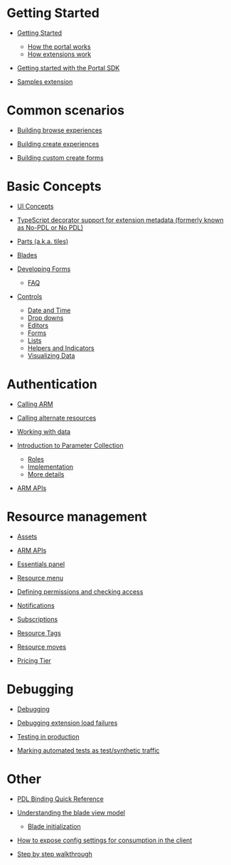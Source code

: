 
<a name="getting-started"></a>
# Getting Started
* [Getting Started](portalfx-howitworks.md#getting-started)
    * [How the portal works](portalfx-howitworks.md#how-the-portal-works)
    * [How extensions work](portalfx-howitworks.md#how-extensions-work)

* [Getting started with the Portal SDK](portalfx-creating-extensions.md#getting-started-with-the-portal-sdk)

* [Samples extension](portalfx-sample-extensions.md#samples-extension)


<a name="common-scenarios"></a>
# Common scenarios
* [Building browse experiences](portalfx-browse.md#building-browse-experiences)

* [Building create experiences](portalfx-create.md#building-create-experiences)
* [Building custom create forms](portalfx-create.md#building-custom-create-forms)


<a name="basic-concepts"></a>
# Basic Concepts
* [UI Concepts](portalfx-ui-concepts.md#ui-concepts)

* [TypeScript decorator support for extension metadata (formerly known as No-PDL or No PDL)](portalfx-no-pdl-programming.md#typescript-decorator-support-for-extension-metadata-formerly-known-as-no-pdl-or-no-pdl)

* [Parts (a.k.a. tiles)](portalfx-parts.md#parts-a-k-a-tiles)

* [Blades](portalfx-blades.md#blades)

* [Developing Forms](portalfx-forms.md#developing-forms)
    * [FAQ](portalfx-forms.md#faq)

* [Controls](portalfx-controls.md#controls)
    * [Date and Time](portalfx-controls.md#date-and-time)
    * [Drop downs](portalfx-controls.md#drop-downs)
    * [Editors](portalfx-controls.md#editors)
    * [Forms](portalfx-controls.md#forms)
    * [Lists](portalfx-controls.md#lists)
    * [Helpers and Indicators](portalfx-controls.md#helpers-and-indicators)
    * [Visualizing Data](portalfx-controls.md#visualizing-data)


<a name="authentication"></a>
# Authentication
* [Calling ARM](portalfx-authentication.md#calling-arm)
* [Calling alternate resources](portalfx-authentication.md#calling-alternate-resources)

* [Working with data](portalfx-data.md#working-with-data)

* [Introduction to Parameter Collection](portalfx-parameter-collection-overview.md#introduction-to-parameter-collection)
    * [Roles](portalfx-parameter-collection-overview.md#roles)
    * [Implementation](portalfx-parameter-collection-overview.md#implementation)
    * [More details](portalfx-parameter-collection-overview.md#more-details)

* [ARM APIs](portalfx-provisioning-arm.md#arm-apis)


<a name="resource-management"></a>
# Resource management
* [Assets](portalfx-assets.md#assets)

* [ARM APIs](portalfx-provisioning-arm.md#arm-apis)

* [Essentials panel](portalfx-essentials.md#essentials-panel)

* [Resource menu](portalfx-resourcemenu.md#resource-menu)

* [Defining permissions and checking access](portalfx-permissions.md#defining-permissions-and-checking-access)

* [Notifications](portalfx-notifications.md#notifications)

* [Subscriptions](portalfx-subscriptions.md#subscriptions)

* [Resource Tags](portalfx-tags.md#resource-tags)

* [Resource moves](portalfx-resourcemove.md#resource-moves)

* [Pricing Tier](portalfx-extension-pricing-tier.md#pricing-tier)


<a name="debugging"></a>
# Debugging
* [Debugging](portalfx-debugging.md#debugging)

* [Debugging extension load failures](portalfx-debugging-extension-load-failures.md#debugging-extension-load-failures)

* [Testing in production](portalfx-testinprod.md#testing-in-production)
* [Marking automated tests as test/synthetic traffic](portalfx-testinprod.md#marking-automated-tests-as-test-synthetic-traffic)


<a name="other"></a>
# Other
* [PDL Binding Quick Reference](portalfx-binding-reference.md#pdl-binding-quick-reference)

* [Understanding the blade view model](portalfx-blade-viewmodel.md#understanding-the-blade-view-model)
    * [Blade initialization](portalfx-blade-viewmodel.md#blade-initialization)

* [How to expose config settings for consumption in the client](portalfx-load-configuration.md#how-to-expose-config-settings-for-consumption-in-the-client)
* [Step by step walkthrough](portalfx-load-configuration.md#step-by-step-walkthrough)


